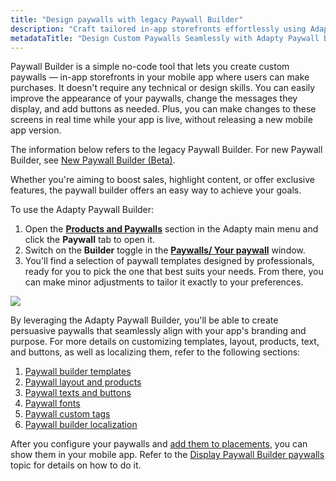 ```yaml
---
title: "Design paywalls with legacy Paywall Builder"
description: "Craft tailored in-app storefronts effortlessly using Adapty's Paywall Builder. No coding or design expertise required. Customize appearance, messaging, and buttons in real time. Elevate sales, highlight content, or provide exclusive features with ease"
metadataTitle: "Design Custom Paywalls Seamlessly with Adapty Paywall Builder"
---
```


Paywall Builder is a simple no-code tool that lets you create custom paywalls — in-app storefronts in your mobile app where users can make purchases. It doesn't require any technical or design skills. You can easily improve the appearance of your paywalls, change the messages they display, and add buttons as needed. Plus, you can make changes to these screens in real time while your app is live, without releasing a new mobile app version.

The information below refers to the legacy Paywall Builder. For new Paywall Builder, see [New Paywall Builder (Beta)](https://docs.adapty.io/v3.0/docs/adapty-paywall-builder).

Whether you're aiming to boost sales, highlight content, or offer exclusive features, the paywall builder offers an easy way to achieve your goals.

To use the Adapty Paywall Builder:

1. Open the [**Products and Paywalls**](https://app.adapty.io/paywalls) section in the Adapty main menu and click the **Paywall** tab to open it.
2. Switch on the **Builder** toggle in the [**Paywalls/ Your paywall**](https://app.adapty.io/paywalls/create) window.
3. You'll find a selection of paywall templates designed by professionals, ready for you to pick the one that best suits your needs. From there, you can make minor adjustments to tailor it exactly to your preferences.


<div style={{ textAlign: 'center' }}>
  <img 
    src="https://files.readme.io/44766e1-switch_on_paywall_builder.png" 
    style={{ width: 'auto', border: '1px solid grey' }}
  />
</div>





By leveraging the Adapty Paywall Builder, you'll be able to create persuasive paywalls that seamlessly align with your app's branding and purpose. For more details on customizing templates, layout, products, text, and buttons, as well as localizing them, refer to the following sections:

1. [Paywall builder templates](paywall-builder-templates)
2. [Paywall  layout and products](paywall-layout-and-products)
3. [Paywall texts and buttons](paywall-texts-and-buttons)
4. [Paywall fonts](using-custom-fonts-in-paywall-builder)
5. [Paywall custom tags](custom-tags-in-paywall-builder) 
6. [Paywall builder localization](add-paywall-locale-in-adapty-paywall-builder)

After you configure your paywalls and [add them to placements](add-audience-paywall-ab-test), you can show them in your mobile app. Refer to the [Display Paywall Builder paywalls](display-pb-paywalls) topic for details on how to do it.
